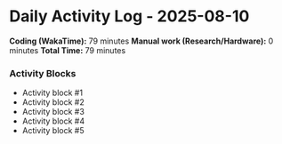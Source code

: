 # Daily Activity Log - 2025-08-10

**Coding (WakaTime):** 79 minutes
**Manual work (Research/Hardware):** 0 minutes
**Total Time:** 79 minutes

### Activity Blocks
- Activity block #1
- Activity block #2
- Activity block #3
- Activity block #4
- Activity block #5

